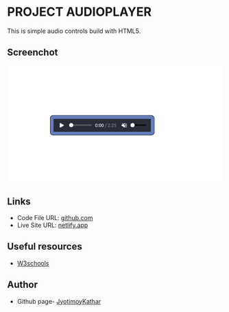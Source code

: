 # PROJECT AUDIOPLAYER

This is simple audio controls build with HTML5.

## Screenchot

![](audioPlayer.png)

## Links

- Code File URL: [github.com](https://github.com/Jyotimoykathar/AudioPlayer)
- Live Site URL: [netlify.app](https://audioplayerhtml.netlify.app/)

## Useful resources

- [W3schools](https://www.w3schools.com/html/)

## Author

- Github page- [JyotimoyKathar](https://github.com/Jyotimoykathar/)
